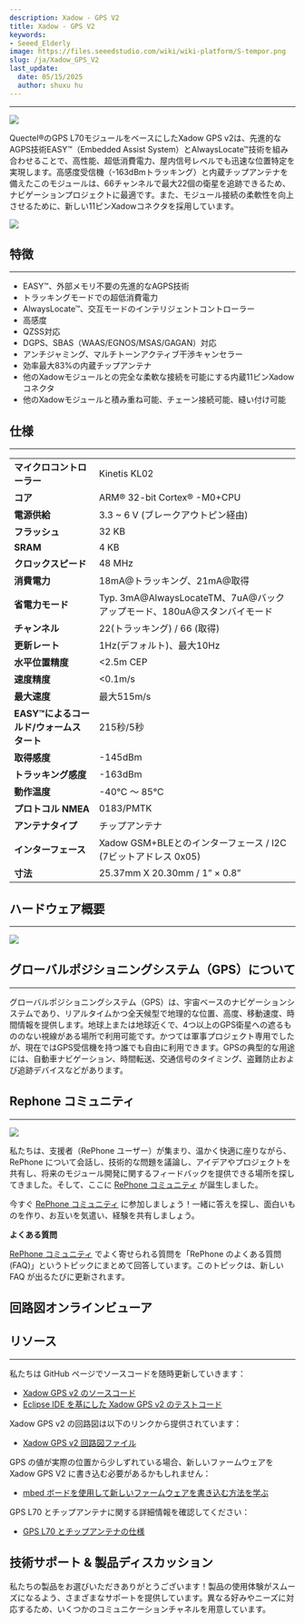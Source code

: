 ```yaml
---
description: Xadow - GPS V2
title: Xadow - GPS V2
keywords:
- Seeed_Elderly
image: https://files.seeedstudio.com/wiki/wiki-platform/S-tempor.png
slug: /ja/Xadow_GPS_V2
last_update:
  date: 05/15/2025
  author: shuxu hu
---
```



---
![](https://files.seeedstudio.com/wiki/Xadow_GPS_V2/images/Xadow_GPS_v2.JPG)

Quectel®のGPS L70モジュールをベースにしたXadow GPS v2は、先進的なAGPS技術EASY™（Embedded Assist System）とAlwaysLocate™技術を組み合わせることで、高性能、超低消費電力、屋内信号レベルでも迅速な位置特定を実現します。高感度受信機（-163dBmトラッキング）と内蔵チップアンテナを備えたこのモジュールは、66チャンネルで最大22個の衛星を追跡できるため、ナビゲーションプロジェクトに最適です。また、モジュール接続の柔軟性を向上させるために、新しい11ピンXadowコネクタを採用しています。

[![](https://files.seeedstudio.com/wiki/Xadow_GPS_V2/images/300px-Get_One_Now_Banner.png)](https://www.seeedstudio.com/Xadow-GPS-v2-p-2557.html)

## 特徴
---

- EASY™、外部メモリ不要の先進的なAGPS技術
- トラッキングモードでの超低消費電力
- AlwaysLocate™、交互モードのインテリジェントコントローラー
- 高感度
- QZSS対応
- DGPS、SBAS（WAAS/EGNOS/MSAS/GAGAN）対応
- アンチジャミング、マルチトーンアクティブ干渉キャンセラー
- 効率最大83%の内蔵チップアンテナ
- 他のXadowモジュールとの完全な柔軟な接続を可能にする内蔵11ピンXadowコネクタ
- 他のXadowモジュールと積み重ね可能、チェーン接続可能、縫い付け可能

## 仕様
---

|||
|---|---|
|**マイクロコントローラー**|	Kinetis KL02|
|**コア**|	ARM® 32-bit Cortex® -M0+CPU|
|**電源供給**	|3.3 ~ 6 V (ブレークアウトピン経由)|
|**フラッシュ**|	32 KB|
|**SRAM**|	4 KB|
|**クロックスピード**|	48 MHz|
|**消費電力**	|18mA@トラッキング、21mA@取得|
|**省電力モード**|	Typ. 3mA@AlwaysLocateTM、7uA@バックアップモード、180uA@スタンバイモード|
|**チャンネル**|	22(トラッキング) / 66 (取得)|
|**更新レート**|	1Hz(デフォルト)、最大10Hz|
|**水平位置精度**|	&lt;2.5m CEP|
|**速度精度**|	&lt;0.1m/s|
|**最大速度**|	最大515m/s|
|**EASY™によるコールド/ウォームスタート**|215秒/5秒|
|**取得感度**|-145dBm|
|**トラッキング感度**|	-163dBm|
|**動作温度**|-40℃ ～ 85℃|
|**プロトコル	NMEA**|0183/PMTK|
|**アンテナタイプ**|	チップアンテナ|
|**インターフェース**|	Xadow GSM+BLEとのインターフェース / I2C (7ビットアドレス 0x05)|
|**寸法**|	25.37mm X 20.30mm / 1” × 0.8”|

## ハードウェア概要
---
![](https://files.seeedstudio.com/wiki/Xadow_GPS_V2/images/Xadow_GPS_v2.png)

## グローバルポジショニングシステム（GPS）について
---
グローバルポジショニングシステム（GPS）は、宇宙ベースのナビゲーションシステムであり、リアルタイムかつ全天候型で地理的な位置、高度、移動速度、時間情報を提供します。地球上または地球近くで、4つ以上のGPS衛星への遮るもののない視線がある場所で利用可能です。かつては軍事プロジェクト専用でしたが、現在ではGPS受信機を持つ誰でも自由に利用できます。GPSの典型的な用途には、自動車ナビゲーション、時間転送、交通信号のタイミング、盗難防止および追跡デバイスなどがあります。

## Rephone コミュニティ
---
[![](https://files.seeedstudio.com/wiki/Xadow_GPS_V2/images/300px-RePhone_Community-2.png)](https://community.seeedstudio.com/discover.html?t=RePhone)

私たちは、支援者（RePhone ユーザー）が集まり、温かく快適に座りながら、RePhone について会話し、技術的な問題を議論し、アイデアやプロジェクトを共有し、将来のモジュール開発に関するフィードバックを提供できる場所を探してきました。そして、ここに [RePhone コミュニティ](https://community.seeedstudio.com/discover.html?t=RePhone) が誕生しました。

今すぐ [RePhone コミュニティ](https://community.seeedstudio.com/discover.html?t=RePhone) に参加しましょう！一緒に答えを探し、面白いものを作り、お互いを気遣い、経験を共有しましょう。

**よくある質問**

[RePhone コミュニティ](https://community.seeedstudio.com/discover.html?t=RePhone) でよく寄せられる質問を「RePhone のよくある質問 (FAQ)」というトピックにまとめて回答しています。このトピックは、新しい FAQ が出るたびに更新されます。

## 回路図オンラインビューア

<div className="altium-ecad-viewer" data-project-src="https://files.seeedstudio.com/wiki/Xadow_GPS_V2/resources/202000729_PCBA%3BXadow%20GPS%20v2.1_schemic%20file.zip" style={{borderRadius: '0px 0px 4px 4px', height: 500, borderStyle: 'solid', borderWidth: 1, borderColor: 'rgb(241, 241, 241)', overflow: 'hidden', maxWidth: 1280, maxHeight: 700, boxSizing: 'border-box'}}>
</div>

## リソース
---
私たちは GitHub ページでソースコードを随時更新していきます：

- [Xadow GPS v2 のソースコード](https://github.com/WayenWeng/Xadow_GPS_v2/)
- [Eclipse IDE を基にした Xadow GPS v2 のテストコード](https://github.com/WayenWeng/Xadow_GPS_v2_test/)

Xadow GPS v2 の回路図は以下のリンクから提供されています：

- [Xadow GPS v2 回路図ファイル](https://files.seeedstudio.com/wiki/Xadow_GPS_V2/resources/202000729_PCBA%3BXadow%20GPS%20v2.1_schemic%20file.zip)

GPS の値が実際の位置から少しずれている場合、新しいファームウェアを Xadow GPS V2 に書き込む必要があるかもしれません：

- [mbed ボードを使用して新しいファームウェアを書き込む方法を学ぶ](https://files.seeedstudio.com/wiki/Xadow_GPS_V2/resources/Burn_to_Xadow_modules.zip)

GPS L70 とチップアンテナに関する詳細情報を確認してください：

- [GPS L70 とチップアンテナの仕様](https://files.seeedstudio.com/wiki/Xadow_GPS_V2/resources/GPS_L70_%26_Chip_Antenna.rar)

## 技術サポート & 製品ディスカッション

私たちの製品をお選びいただきありがとうございます！製品の使用体験がスムーズになるよう、さまざまなサポートを提供しています。異なる好みやニーズに対応するため、いくつかのコミュニケーションチャネルを用意しています。

<div class="button_tech_support_container">
<a href="https://forum.seeedstudio.com/" class="button_forum"></a> 
<a href="https://www.seeedstudio.com/contacts" class="button_email"></a>
</div>

<div class="button_tech_support_container">
<a href="https://discord.gg/eWkprNDMU7" class="button_discord"></a> 
<a href="https://github.com/Seeed-Studio/wiki-documents/discussions/69" class="button_discussion"></a>
</div>